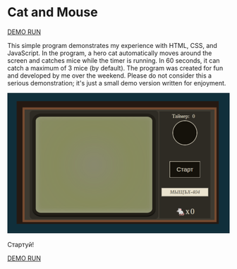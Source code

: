 # Cat and Mouse

[DEMO RUN](https://blackbirdcoder.github.io/cat-and-mouse/src/index.html "Demo")

This simple program demonstrates my experience with HTML, CSS, and JavaScript. In the program, a hero cat automatically moves around the screen and catches mice while the timer is running. In 60 seconds, it can catch a maximum of 3 mice (by default). The program was created for fun and developed by me over the weekend. Please do not consider this a serious demonstration; it's just a small demo version written for enjoyment.

![App Platorm](screenshot/ss000001.png)

Стартуй!

[DEMO RUN](https://blackbirdcoder.github.io/cat-and-mouse/src/index.html "demo")
